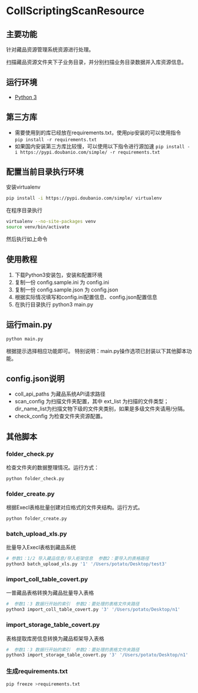 # CollScriptingScanResource

## 主要功能

针对藏品资源管理系统资源进行处理。

扫描藏品资源文件夹下子业务目录，并分别扫描业务目录数据并入库资源信息。

## 运行环境

- [Python 3](https://www.python.org/)

## 第三方库

- 需要使用到的库已经放在requirements.txt，使用pip安装的可以使用指令  
  `pip install -r requirements.txt`
- 如果国内安装第三方库比较慢，可以使用以下指令进行源加速
  `pip install -i https://pypi.doubanio.com/simple/ -r requirements.txt`


## 配置当前目录执行环境

安装virtualenv
```bash
pip install -i https://pypi.doubanio.com/simple/ virtualenv
```

在程序目录执行
```bash
virtualenv --no-site-packages venv
source venv/bin/activate
```
然后执行如上命令

## 使用教程

1. 下载Python3安装包，安装和配置环境
2. 复制一份 config.sample.ini 为 config.ini
3. 复制一份 config.sample.json 为 config.json
4. 根据实际情况填写和config.ini配置信息、config.json配置信息
5. 在执行目录执行 python3 main.py

## 运行main.py

```bash
python main.py
```

根据提示选择相应功能即可。 特别说明：main.py操作选项已封装以下其他脚本功能。

## config.json说明

* coll_api_paths 为藏品系统API请求路径
* scan_config 为扫描文件夹配置，其中 ext_list 为扫描的文件类型；dir_name_list为扫描文物下级的文件夹类别，如果是多级文件夹请用/分隔。
* check_config 为检查文件夹资源配置。

## 其他脚本

### folder_check.py

检查文件夹的数据整理情况。运行方式：

```bash
python folder_check.py 
```

### folder_create.py

根据Execl表格批量创建对应格式的文件夹结构。运行方式。

```bash
python folder_create.py
```

### batch_upload_xls.py

批量导入Execl表格到藏品系统

```bash
# 参数1：1/2 导入藏品信息/导入柜架信息  参数2：要导入的表格路径
python3 batch_upload_xls.py '1' '/Users/potato/Desktop/test3'
```

### import_coll_table_covert.py

一普藏品表格转换为藏品批量导入表格
```bash
#  参数1：3 数据行开始的索引  参数2：要处理的表格文件夹路径
python3 import_coll_table_covert.py '3' '/Users/potato/Desktop/n1'
```

### import_storage_table_covert.py

表格提取库房信息转换为藏品柜架导入表格
```bash
#  参数1：3 数据行开始的索引  参数2：要处理的表格文件夹路径
python3 import_storage_table_covert.py '3' '/Users/potato/Desktop/n1'
```


### 生成requirements.txt

```bash
pip freeze >requirements.txt
```